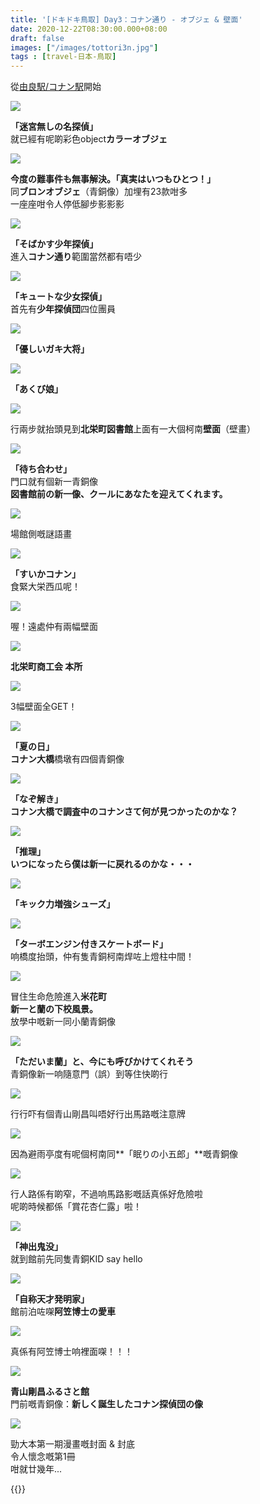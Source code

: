 ```yaml
---
title: '[ドキドキ鳥取] Day3：コナン通り - オブジェ & 壁面'
date: 2020-12-22T08:30:00.000+08:00
draft: false
images: ["/images/tottori3n.jpg"]
tags : [travel-日本-鳥取]
---
```


從[由良駅/コナン駅](https://hidie.net/tottori3h/)開始  

![](/images/tottori3h9.jpg)

**「迷宮無しの名探偵」**  
就已經有呢啲彩色object**カラーオブジェ**

![](/images/tottori3h14.jpg)

**今度の難事件も無事解決。「真実はいつもひとつ！」**  
同**ブロンオブジェ**（青銅像）加埋有23款咁多  
一座座咁令人停低腳步影影影  

![](/images/tottori3n1.jpg)

**「そばかす少年探偵」**  
進入**コナン通り**範圍當然都有唔少  

![](/images/tottori3n3.jpg)

**「キュートな少女探偵」**  
首先有**少年探偵団**四位團員

![](/images/tottori3n2.jpg)

**「優しいガキ大将」**  

![](/images/tottori3n4.jpg)

**「あくび娘」**  

![](/images/tottori3n5.jpg)

行兩步就抬頭見到**北栄町図書館**上面有一大個柯南**壁面**（壁畫）

![](/images/tottori3n6.jpg)

**「待ち合わせ」**  
門口就有個新一青銅像  
**図書館前の新一像、クールにあなたを迎えてくれます。**  

![](/images/tottori3n7.jpg)

場館側嘅謎語畫

![](/images/tottori3n.jpg)

**「すいかコナン」**  
食緊大栄西瓜呢！

![](/images/tottori3n8.jpg)

喔！遠處仲有兩幅壁面

![](/images/tottori3n9.jpg)

**北栄町商工会 本所**  

![](/images/tottori3n10.jpg)

3幅壁面全GET！  

![](/images/tottori3n11.jpg)

**「夏の日」**  
**コナン大橋**橋墩有四個青銅像

![](/images/tottori3n12.jpg)

**「なぞ解き」**  
**コナン大橋で調査中のコナンさて何が見つかったのかな？**  

![](/images/tottori3n13.jpg)

**「推理」**  
**いつになったら僕は新一に戻れるのかな・・・**  

![](/images/tottori3n14.jpg)

**「キック力増強シューズ」**  

![](/images/tottori3n15.jpg)

**「ターボエンジン付きスケートボード」**  
响橋度抬頭，仲有隻青銅柯南焊咗上燈柱中間！  

![](/images/tottori3n16.jpg)

冒住生命危險進入**米花町**  
**新一と蘭の下校風景。**  
放學中嘅新一同小蘭青銅像  

![](/images/tottori3n17.jpg)

**「ただいま蘭」と、今にも呼びかけてくれそう**  
青銅像新一响隨意門（誤）到等住快啲行  

![](/images/tottori3n18.jpg)

行行吓有個青山剛昌叫唔好行出馬路嘅注意牌  

![](/images/tottori3n19.jpg)

因為避雨亭度有呢個柯南同**「眠りの小五郎」**嘅青銅像  

![](/images/tottori3n24.jpg)

行人路係有啲窄，不過响馬路影嘅話真係好危險啦  
呢啲時候都係「賞花杏仁露」啦！  

![](/images/tottori3n20.jpg)

**「神出鬼没」**  
就到館前先同隻青銅KID say hello  

![](/images/tottori3n21.jpg)

**「自称天才発明家」**  
館前泊咗㗎**阿笠博士の愛車**  

![](/images/tottori3n22.jpg)

真係有阿笠博士响裡面㗎！！！

![](/images/tottori3n23.jpg)

**青山剛昌ふるさと館**  
門前嘅青銅像：**新しく誕生したコナン探偵団の像**  

![](/images/tottori3n25.jpg)

勁大本第一期漫畫嘅封面 & 封底  
令人懷念嘅第1冊  
咁就廿幾年...  
  

{{<tottori>}}  
